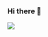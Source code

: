 ### Hi there 👋
<img src="https://capsule-render.vercel.app/api?type=slice&color=timeGradient&animation=fadeIn&height=300&section=header&text=Hi%20Their&fontSize=50
          &rotate=40" />
<!--
**Amharc-Hash/Amharc-Hash** is a ✨ _special_ ✨ repository because its `README.md` (this file) appears on your GitHub profile.

Here are some ideas to get you started:

- 🔭 I’m currently working on ...
- 🌱 I’m currently learning ...
- 👯 I’m looking to collaborate on ...
- 🤔 I’m looking for help with ...
- 💬 Ask me about ...
- 📫 How to reach me: ...
- 😄 Pronouns: ...
- ⚡ Fun fact: ...
-->
